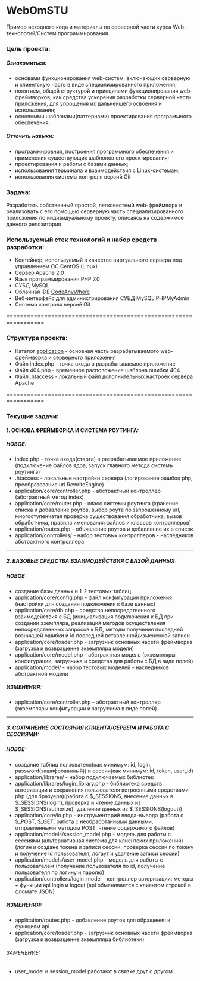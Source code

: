 # WebOmSTU

Пример исходного кода и материалы по серверной части курса Web-технологий/Систем программирования.

### Цель проекта: ###

##### Ознакомиться: #####
 - основами функционирования web-систем, включающих серверную и клиентскую часть в виде специализированного приложения;
 - понятием, общей структурой и принципами функционирования web-фреймворков, как средства ускорения разработки серверной части приложения, для упрощения их дальнейшего освоения и использования;
 - основными шаблонами(паттернами) проектирования программного обеспечения;
  
##### Отточить навыки: #####
 - программировния, построения программного обеспечения и применения существующих шаблонов его проектирования;
 - проектирования и работы с базами данных;
 - использования терминала и взаимодействия с Linux-системам;
 - использования системы контроля версий Git
  
### Задача: ###
Разработать собственный простой, легковестный web-фреймворк и реализовать с его помощью серверную часть специализированного приложения по индивидуальному проекту, описаясь на содержимое данного репозитория

### Используемый стек технологий и набор средств разработки: ###
- Контейнер, используемый в качестве виртуального сервера под управлением ОС CentOS (Linux)
- Сервер Apache 2.0
- Язык программирования PHP 7.0
- СУБД MySQL
- Облачная IDE [CodeAnyWhere](https://codeanywhere.com)
- Веб-интерфейс для администрирования СУБД MySQL PHPMyAdmin
- Система контроля версий Git

=================================================================

### Структура проекта: ###
- Каталог [application](https://bitbucket.org/Alexandr1994/webomstu/src/master/application/) - основная часть разрабатываемого web-фреймворка и серверного приложения
- Файл index.php - точка входа в разрабатываемое приложение
- Файл 404.php - временное расположение шаблона ошибки 404
- Файл .htaccess - локальный файл дополнительных настроек сервера Apache

=================================================================

### Текущие задачи: ###

#### 1. ОСНОВА ФРЕЙМВОРКА И СИСТЕМА РОУТИНГА: ####
##### НОВОЕ: #####
- index.php - точка входа(старта) в разрабатываемое приложение (подключение файлов ядра, запуск главного метода системы роутинга)
- .htaccess - локальные настройки сервера (логирование ошибок php, преобразование url RewriteEngine)
- application/core/controller.php - абстрактный контроллер (абстрактный метод index)
- application/core/router.php - класс системы роутинга (хранение списка и добавление роутов, выбор роута по запрошенному url, многоступенчатая проверка существования обработчика, вызов обработчика, правила именования файлов и классов контроллеров)
- application/routes.php - объявление роутов и добавление их в список
- application/controllers/ - набор тестовых контроллеров - наследников абстрактного контроллера

-----------------------------------------------------------------

##### 2. БАЗОВЫЕ СРЕДСТВА ВЗАИМОДЕЙСТВИЯ С БАЗОЙ ДАННЫХ: #####
##### НОВОЕ: #####
- создание базы данных и 1-2 тестовых таблиц
- application/core/config.php - файл конфигурации приложения (настройки для создания подключения к базе данных)
- application/core/db.php - средство непосредственного взаимодействия с БД (инициализация подключения к БД при создании эземпляра, реализация методов осуществления непосредственных запросов к БД, методы получения последней возникшей ошибки и id последней вставленной/измененной записи
- application/core/loader.php - загрузчик основных часетй фреймворка (загрузка и возвращение экземпляра модели)
- application/core/model.php - абстрактная модель (экземпляры конфигурации, загрузчика и средства для работы с БД в виде полей)
- application/model/ - набор тестовых моделей - наследников абстрактной модели
##### ИЗМЕНЕНИЯ: #####
- application/core/controller.php - абстрактный контроллер (экземпляры конфигурации и загрузчика в виде полей)

-----------------------------------------------------------------

##### 3. СОХРАНЕНИЕ СОСТОЯНИЯ КЛИЕНТА/СЕРВЕРА И РАБОТА С СЕССИЯМИ: #####
##### НОВОЕ: #####
- создание таблиц ползователя(как минимум: id, login, password(зашифрованный)) и сессии(как минимум: id, token, user\_id)
- application/librares/ - набор подключаемых библиотек
- application/librares/login\_library.php - библиотека средств авторизации и сохранения пользователя встроенными средствами php (для бразуера)(работа с $\_SESSIONS, внесение данных в $\_SESSIONS(login), проверка и чтение данных из $\_SESSIONS(authorize), удаление данных из $\_SESSIONS(logout))
- application/core/io.php - инструментарий ввода-вывода (работа с $\_POST, $\_GET, работа с необработанными данными, отправленными методом POST, чтение содержимого файлов)
- application/models/session\_model.php - модель для работы с сессиями (альтернативная система для клиентских приложений) (логин и создане токена и записи сессии, проверка сессии по токену и получение id пользователя, логаут и удаление записи сессии)
- application/models/user\_model.php - модель для работы с пользователем (получение пользователя по id, получение пользователя по логину и паролю) 
- application/controllers/login\_model - контроллер авторизации: методы + функции api login и logout (api обменивается с клиентом строкой в фломате JSON)
##### ИЗМЕНЕНИЯ: #####
- application/routes.php - добавление роутов для обращения к функциям api
- application/core/loader.php - загрузчик основных часетй фреймворка (загрузка и возвращение экземпляра библиотеки)
###### ЗАМЕЧЕНИЕ: ######
- user\_model и session\_model работают в связке друг с другом



